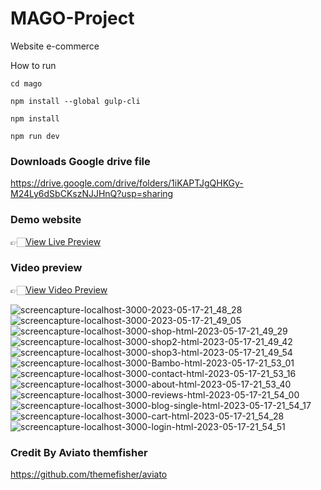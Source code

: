 # MAGO-Project
Website e-commerce

How to run

```
cd mago
```

```
npm install --global gulp-cli
```


```
npm install
```

```
npm run dev
```

### Downloads Google drive file 

https://drive.google.com/drive/folders/1iKAPTJgQHKGy-M24Ly6dSbCKszNJJHnQ?usp=sharing

### Demo website

 👉🏻[View Live Preview](https://b27b-1-47-159-126.ngrok-free.app)
 
### Video preview

👉🏻[View Video Preview](https://drive.google.com/file/d/19R6go_xeaWQosB0z9FuWHKCBnzi4o6lY/view?usp=sharing)


![screencapture-localhost-3000-2023-05-17-21_48_28](https://github.com/Panixara/MAGO/assets/93992468/8bdd499a-70cc-4dc2-a7d7-db31f927af44)
![screencapture-localhost-3000-2023-05-17-21_49_05](https://github.com/Panixara/MAGO/assets/93992468/cafdc446-fb2e-4b7c-9a16-1186189316da)
![screencapture-localhost-3000-shop-html-2023-05-17-21_49_29](https://github.com/Panixara/MAGO/assets/93992468/0ffa1fc3-5005-46ae-8017-b798e77044bc)
![screencapture-localhost-3000-shop2-html-2023-05-17-21_49_42](https://github.com/Panixara/MAGO/assets/93992468/30ccbb50-e814-4cd2-a449-dd46b4b18100)
![screencapture-localhost-3000-shop3-html-2023-05-17-21_49_54](https://github.com/Panixara/MAGO/assets/93992468/f5e0aa13-cadd-4d7a-a743-a6c31ea226d1)
![screencapture-localhost-3000-Bambo-html-2023-05-17-21_53_01](https://github.com/Panixara/MAGO/assets/93992468/c9e81894-1d93-4759-8f66-7ff4f913f833)
![screencapture-localhost-3000-contact-html-2023-05-17-21_53_16](https://github.com/Panixara/MAGO/assets/93992468/3dfac964-5d2a-4c04-9db7-0e354c3619a3)
![screencapture-localhost-3000-about-html-2023-05-17-21_53_40](https://github.com/Panixara/MAGO/assets/93992468/dbe8a536-1212-42b6-acf8-15d36fe2d413)
![screencapture-localhost-3000-reviews-html-2023-05-17-21_54_00](https://github.com/Panixara/MAGO/assets/93992468/ec75189c-dea1-4f05-9620-6f1a3a8bee61)
![screencapture-localhost-3000-blog-single-html-2023-05-17-21_54_17](https://github.com/Panixara/MAGO/assets/93992468/6045cab0-ba65-466a-9e2c-419744020014)
![screencapture-localhost-3000-cart-html-2023-05-17-21_54_28](https://github.com/Panixara/MAGO/assets/93992468/6f2394c6-a11b-47b9-add5-50568d780021)
![screencapture-localhost-3000-login-html-2023-05-17-21_54_51](https://github.com/Panixara/MAGO/assets/93992468/de1f12a4-dce7-45c9-81fd-25621ad3a772)

### Credit By Aviato themfisher
https://github.com/themefisher/aviato
